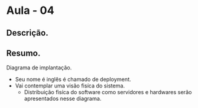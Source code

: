 # Aula - 04

## Descrição.

## Resumo.

Diagrama de implantação.
  - Seu nome é inglês é chamado de deployment.
  - Vai contemplar uma visão fisíca do sistema.
    - Distribuição fisíca do software como servidores e hardwares serão apresentados nesse diagrama.
    